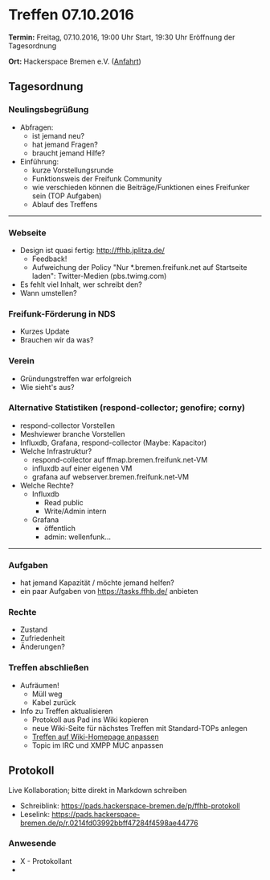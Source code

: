 # Treffen 07.10.2016

**Termin:** Freitag, 07.10.2016, 19:00 Uhr Start, 19:30 Uhr Eröffnung der Tagesordnung

**Ort:** Hackerspace Bremen e.V. ([Anfahrt](https://www.hackerspace-bremen.de/anfahrt/))

## Tagesordnung
### Neulingsbegrüßung
- Abfragen:
    - ist jemand neu?
    - hat jemand Fragen?
    - braucht jemand Hilfe?
- Einführung:
    - kurze Vorstellungsrunde
    - Funktionsweis der Freifunk Community
    - wie verschieden können die Beiträge/Funktionen eines Freifunker sein (TOP Aufgaben)
    - Ablauf des Treffens

---

### Webseite
* Design ist quasi fertig: http://ffhb.jplitza.de/
  * Feedback!
  * Aufweichung der Policy "Nur *.bremen.freifunk.net auf Startseite laden": Twitter-Medien (pbs.twimg.com)
* Es fehlt viel Inhalt, wer schreibt den?
* Wann umstellen?

### Freifunk-Förderung in NDS
* Kurzes Update
* Brauchen wir da was?

### Verein
* Gründungstreffen war erfolgreich
* Wie sieht's aus?

### Alternative Statistiken (respond-collector; genofire; corny)
* respond-collector Vorstellen
* Meshviewer branche Vorstellen
* Influxdb, Grafana, respond-collector (Maybe: Kapacitor)
* Welche Infrastruktur?
  * respond-collector auf ffmap.bremen.freifunk.net-VM
  * influxdb auf einer eigenen VM
  * grafana auf webserver.bremen.freifunk.net-VM
* Welche Rechte?
  * Influxdb 
      * Read public
      * Write/Admin intern
  * Grafana
      * öffentlich
      * admin: wellenfunk...

---

### Aufgaben
- hat jemand Kapazität / möchte jemand helfen?
- ein paar Aufgaben von https://tasks.ffhb.de/ anbieten

### Rechte
- Zustand
- Zufriedenheit
- Änderungen?

### Treffen abschließen
- Aufräumen!
  - Müll weg
  - Kabel zurück
- Info zu Treffen aktualisieren
  - Protokoll aus Pad ins Wiki kopieren
  - neue Wiki-Seite für nächstes Treffen mit Standard-TOPs anlegen
  - [Treffen auf Wiki-Homepage anpassen](Home)
  - Topic im IRC und XMPP MUC anpassen


## Protokoll
Live Kollaboration; bitte direkt in Markdown schreiben
- Schreiblink: https://pads.hackerspace-bremen.de/p/ffhb-protokoll
- Leselink: https://pads.hackerspace-bremen.de/p/r.0214fd03992bbff47284f4598ae44776

### Anwesende
- X - Protokollant
- 